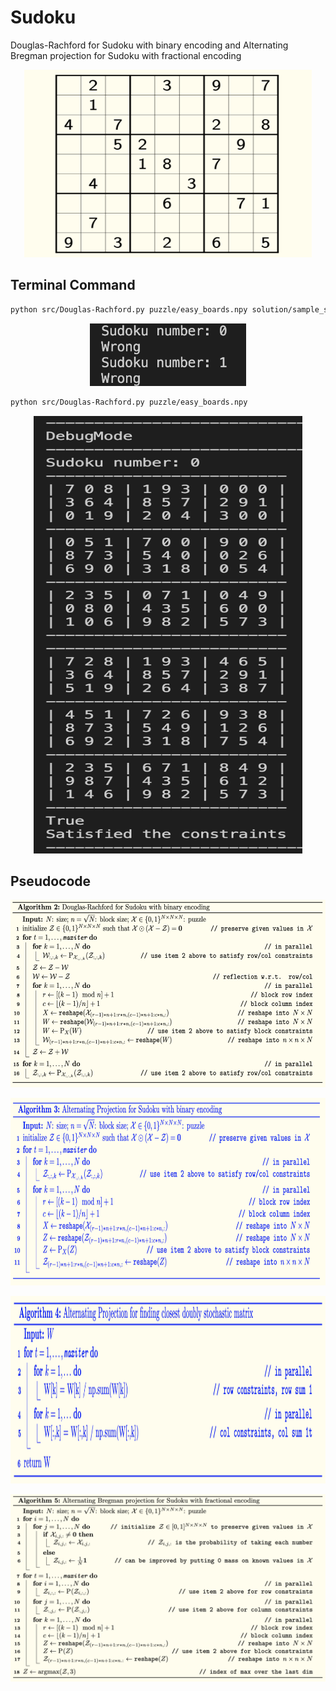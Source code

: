 # Sudoku
Douglas-Rachford for Sudoku with binary encoding and Alternating Bregman projection for Sudoku with fractional encoding

<p align="center">
  <img width="460" height="300" src=images/sudoku.png>
</p>

## Terminal Command
```bash
python src/Douglas-Rachford.py puzzle/easy_boards.npy solution/sample_solutions.npy
```
<p align="center">
  <img width="250" height="100" src=images/terminal1.png>
</p>

```bash
python src/Douglas-Rachford.py puzzle/easy_boards.npy
```
<p align="center">
  <img width="430" height="700" src=images/terminal3.png>
</p>

## Pseudocode

<p align="center">
  <img width="620" height="300" src=images/alg2.png>
</p>

<p align="center">
  <img width="700" height="300" src=images/alg3.png>
</p>

<p align="center">
  <img width="650" height="300" src=images/alg4.png>
</p>

<p align="center">
  <img width="550" height="300" src=images/alg5.png>
</p>
